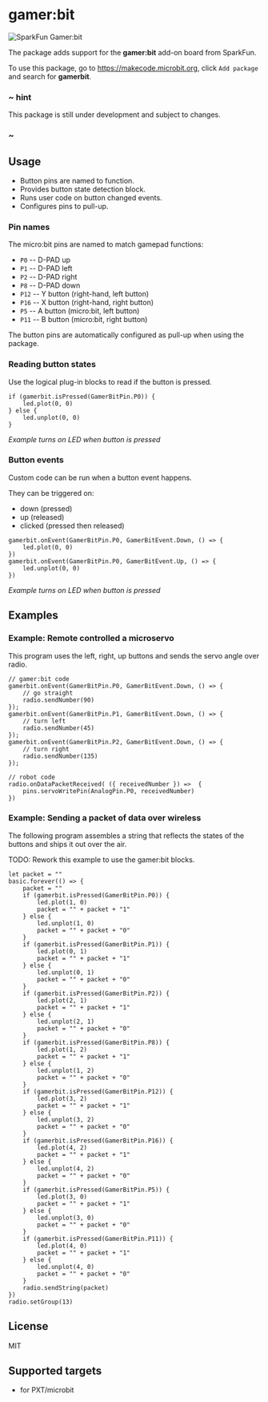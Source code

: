 # gamer:bit

![SparkFun Gamer:bit](https://raw.githubusercontent.com/sparkfun/pxt-gamer-bit/master/icon.png)  

The package adds support for the **gamer:bit** add-on board from SparkFun.

To use this package, go to https://makecode.microbit.org, click ``Add package`` and search for **gamerbit**.

### ~ hint

This package is still under development and subject to changes.

### ~

## Usage

* Button pins are named to function.
* Provides button state detection block.
* Runs user code on button changed events.
* Configures pins to pull-up.

### Pin names

The micro:bit pins are named to match gamepad functions:

* ``P0`` -- D-PAD up
* ``P1`` -- D-PAD left
* ``P2`` -- D-PAD right
* ``P8`` -- D-PAD down
* ``P12`` -- Y button (right-hand, left button)
* ``P16`` -- X button (right-hand, right button)
* ``P5`` -- A button (micro:bit, left button)
* ``P11`` -- B button (micro:bit, right button)

The button pins are automatically configured as pull-up when using the package.

### Reading button states

Use the logical plug-in blocks to read if the button is pressed.

```blocks
if (gamerbit.isPressed(GamerBitPin.P0)) {
    led.plot(0, 0)
} else {
    led.unplot(0, 0)
}
```

*Example turns on LED when button is pressed*

### Button events

Custom code can be run when a button event happens.

They can be triggered on:

* down (pressed)
* up (released)
* clicked (pressed then released)

```blocks
gamerbit.onEvent(GamerBitPin.P0, GamerBitEvent.Down, () => {
    led.plot(0, 0)
})
gamerbit.onEvent(GamerBitPin.P0, GamerBitEvent.Up, () => {
    led.unplot(0, 0)
})
```

*Example turns on LED when button is pressed*

## Examples

### Example: Remote controlled a microservo

This program uses the left, right, up buttons
and sends the servo angle over radio.

```blocks
// gamer:bit code
gamerbit.onEvent(GamerBitPin.P0, GamerBitEvent.Down, () => {
    // go straight
    radio.sendNumber(90)
});
gamerbit.onEvent(GamerBitPin.P1, GamerBitEvent.Down, () => {
    // turn left
    radio.sendNumber(45)
});
gamerbit.onEvent(GamerBitPin.P2, GamerBitEvent.Down, () => {
    // turn right
    radio.sendNumber(135)
});

// robot code
radio.onDataPacketReceived( ({ receivedNumber }) =>  {
    pins.servoWritePin(AnalogPin.P0, receivedNumber)
})
```

### Example: Sending a packet of data over wireless

The following program assembles a string that reflects the states of the buttons and ships it out over the air.

TODO: Rework this example to use the gamer:bit blocks.

```blocks
let packet = ""
basic.forever(() => {
    packet = ""
    if (gamerbit.isPressed(GamerBitPin.P0)) {
        led.plot(1, 0)
        packet = "" + packet + "1"
    } else {
        led.unplot(1, 0)
        packet = "" + packet + "0"
    }
    if (gamerbit.isPressed(GamerBitPin.P1)) {
        led.plot(0, 1)
        packet = "" + packet + "1"
    } else {
        led.unplot(0, 1)
        packet = "" + packet + "0"
    }
    if (gamerbit.isPressed(GamerBitPin.P2)) {
        led.plot(2, 1)
        packet = "" + packet + "1"
    } else {
        led.unplot(2, 1)
        packet = "" + packet + "0"
    }
    if (gamerbit.isPressed(GamerBitPin.P8)) {
        led.plot(1, 2)
        packet = "" + packet + "1"
    } else {
        led.unplot(1, 2)
        packet = "" + packet + "0"
    }
    if (gamerbit.isPressed(GamerBitPin.P12)) {
        led.plot(3, 2)
        packet = "" + packet + "1"
    } else {
        led.unplot(3, 2)
        packet = "" + packet + "0"
    }
    if (gamerbit.isPressed(GamerBitPin.P16)) {
        led.plot(4, 2)
        packet = "" + packet + "1"
    } else {
        led.unplot(4, 2)
        packet = "" + packet + "0"
    }
    if (gamerbit.isPressed(GamerBitPin.P5)) {
        led.plot(3, 0)
        packet = "" + packet + "1"
    } else {
        led.unplot(3, 0)
        packet = "" + packet + "0"
    }
    if (gamerbit.isPressed(GamerBitPin.P11)) {
        led.plot(4, 0)
        packet = "" + packet + "1"
    } else {
        led.unplot(4, 0)
        packet = "" + packet + "0"
    }
    radio.sendString(packet)
})
radio.setGroup(13)
```

## License

MIT

## Supported targets

* for PXT/microbit


